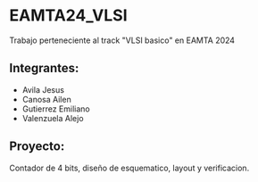 # EAMTA24_VLSI
Trabajo perteneciente al track "VLSI basico" en EAMTA 2024

## Integrantes:
- Avila Jesus
- Canosa Ailen
- Gutierrez Emiliano
- Valenzuela Alejo

## Proyecto: 
Contador de 4 bits, diseño de esquematico, layout y verificacion.
